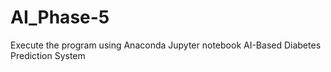 # AI_Phase-5 

Execute the program using Anaconda Jupyter notebook
AI-Based Diabetes Prediction System
